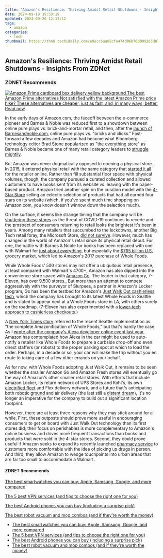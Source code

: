 ```yaml
---
title: "Amazon's Resilience: Thriving Amidst Retail Shutdowns - Insights From ZDNet"
date: 2024-09-19 19:50:19
updated: 2024-09-20 12:13:12
tags:
  - amazon
categories:
  - tech
thumbnail: https://thmb.techidaily.com/e9acc6aa08cfa474d06b70d099285d874e59f0982ea9c5cdd47970e026d0c0b2.jpg
---
```


## Amazon's Resilience: Thriving Amidst Retail Shutdowns - Insights From ZDNet

### **ZDNET** Recommends

[![Amazon Prime cardboard box delivery yellow background](https://www.zdnet.com/a/img/resize/5338a1ecb8fa94e7cae779eb59aec8a9aaf75351/2020/09/18/04cae6ef-b365-4e87-b126-dd3d938ea2cb/rotated-1645547092-istock-1055021000.jpg?auto=webp&fit=crop&frame=1&height=238.5&width=459) The best Amazon Prime alternatives Not satisfied with the latest Amazon Prime price hike? These alternatives are cheaper, just as fast, and, in many ways, better.  Read now](https://www.zdnet.com/article/best-amazon-prime-alternatives/)

In the early days of Amazon.com, the faceoff between the e-commerce pioneer and Barnes & Noble was reduced first to a showdown between online pure plays vs. brick-and-mortar retail, and then, after the [launch of Barnesandnoble.com](https://www.cnet.com/tech/services-and-software/barnes-noble-launches-book-site/), online pure plays vs. "bricks and clicks." Fast-forward a few decades and Amazon had become what Bloomberg technology editor Brad Stone popularized as "[the everything store](https://www.cnet.com/tech/services-and-software/bezos-wife-gives-1-star-review-for-the-everything-store-book/)" as Barnes & Noble became one of many retail category leaders to [struggle mightily](https://www.cnet.com/news/can-barnes-noble-save-the-bookstore/).

But Amazon was never dogmatically opposed to opening a physical store. In 2015, it entered physical retail with the same category that [started it all](https://www.cnet.com/tech/services-and-software/amazon-to-begin-selling-books-in-its-own-bookstore/) for the retailer online. Rather than fill substantial floor space with physical volumes, though, the company pursued a curated collection and allowed customers to have books sent from its website vs. leaving with the paper-based product. Amazon tried another spin on the curation model with the [4-Star Store](https://www.cnet.com/pictures/amazon-opens-4-star-store-in-nyc/) selling an eclectic selection of products that had all earned four stars on its website (which, if you've spent much time shopping on Amazon.com, you know doesn't winnow down the selection much).

On the surface, it seems like strange timing that the company will be [shuttering these stores](https://www.cnet.com/tech/services-and-software/amazon-to-shutter-amazon-books-as-grocery-becomes-focal-point/) as the threat of COVID-19 continues to recede and the prospect of consumers returning to retail looks the brightest it's been in years. Among many retailers that succumbed to the lockdowns, another Big Tech retail foray, the Microsoft Store, [did not survive](https://www.zdnet.com/article/microsoft-is-closing-its-physical-retail-stores/#:~:text=Microsoft%20is%20closing%20its%20physical%20retail%20stores%2C%20and%20instead%20will,a%20blog%20post%20on%20LinkedIn.). However, much has changed in the world of Amazon's retail since its physical retail debut. For one, the battle with Barnes & Noble for books has been replaced with one with Walmart for [just about everything](https://www.cnet.com/tech/services-and-software/walmart-plus-everything-you-need-to-know-about-the-grocery-delivery-service/), but especially the [$765 billion U.S. grocery market](https://www.ibisworld.com/industry-statistics/market-size/supermarkets-grocery-stores-united-states/#:~:text=The%20market%20size%2C%20measured%20by,is%20%24765.2bn%20in%202022.), which led to Amazon's [2017 purchase of Whole Foods](https://www.cnet.com/news/amazon-to-buy-whole-foods-best-twitter-jokes-jeff-bezos-alexa-amazon-echo-whole-paycheck/?ftag=COS-05-10aaa0b&linkId=38788018). 

While Whole Foods' 500 stores may not offer a ubiquitous retail presence, at least compared with Walmart's 4700+, Amazon has also dipped into the convenience store space with [Amazon Go](https://www.cnet.com/tech/services-and-software/amazon-go-futuristic-automated-store-seattle-no-cashiers-cashless/). The leader in that category, 7-Eleven, has over 9,500 stores., But more than an attempt to compete aggressively with the purveyor of Slurpees, a partner in Amazon's Locker program, Go has been the testbed for Amazon's [Just Walk Out cashierless tech](https://justwalkout.com/), which the company has brought to its latest Whole Foods in Seattle and is slated to appear next at a Whole Foods store in LA, with others surely on the roadmap. (7-Eleven has also experimented with a [lower-tech approach to cashierless checkouts](https://www.zdnet.com/article/7-elevens-self-checkout-a-low-tech-answer-to-amazon-go/).)

A [New York Times story](https://www.nytimes.com/2022/02/28/technology/whole-foods-amazon-automation.html) referred to the recent Seattle implementation as "the complete Amazonification of Whole Foods," but that's hardly the case. As I [wrote after the company's Alexa developer online event last year](https://www.zdnet.com/article/alexa-is-becoming-the-anti-windows/), Amazon has contemplated how Alexa in the car might be used to auto-notify a retailer like Whole Foods to prepare a curbside drop-off and even direct staffers (or robots) to the proper parking spot at which to load the order. Perhaps, in a decade or so, your car will make the trip without you en route to taking care of a few other errands on your behalf.

As for now, with Whole Foods adopting Just Walk Out, it remains to be seen whether the smaller Amazon Go and Amazon Fresh stores will eventually go the way of Amazon's other smaller retail stores. With efforts that include Amazon Locker, its return network of UPS Stores and Kohl's, its own [electrified fleet](https://www.cnet.com/roadshow/news/amazon-electric-delivery-van-rivian/) and Flex delivery network, and a future that's anticipating both robotic [ground](https://www.cnet.com/news/amazon-expands-tests-for-scout-delivery-robot-to-more-states/) and air delivery (the last still a [distant dream](https://www.cnet.com/tech/tech-industry/amazon-scales-back-prime-air-drone-delivery-project-in-the-uk/)), It's no longer an imperative for the company to build out a significant location footprint.

However, there are at least three reasons why they may stick around for a while, First, these outposts should prove more useful in encouraging consumers to get on board with Just Walk Out technology than its first stores did; their focus on perishables is more complementary to Amazon's online business and drives more frequent transactions than books and products that were sold in the 4-star stores. Second, they could prove useful if Amazon seeks to expand its recently launched [pharmacy service](https://www.zdnet.com/article/amazon-pharmacy-launched-to-provide-prescription-deliveries/) to customers more comfortable with the idea of picking up drugs in person. And third, they allow Amazon to wedge touchpoints into urban areas that are far too small to accommodate a Walmart.

#### **ZDNET** Recommends

[The best smartwatches you can buy: Apple, Samsung, Google, and more compared](https://www.zdnet.com/article/best-smartwatch/ "The best smartwatches you can buy: Apple, Samsung, Google, and more compared")

[The 5 best VPN services (and tips to choose the right one for you)](https://www.zdnet.com/article/best-vpn/ "The 5 best VPN services (and tips to choose the right one for you)")

[The best Android phones you can buy (including a surprise pick)](https://www.zdnet.com/article/best-android-phone/ "The best Android phones you can buy (including a surprise pick)")

[The best robot vacuum and mop combos (and if they're worth the money)](https://www.zdnet.com/article/best-robot-vacuum-mop/ "The best robot vacuum and mop combos (and if they're worth the money)")

* [The best smartwatches you can buy: Apple, Samsung, Google, and more compared](https://www.zdnet.com/article/best-smartwatch/ "The best smartwatches you can buy: Apple, Samsung, Google, and more compared")
* [The 5 best VPN services (and tips to choose the right one for you)](https://www.zdnet.com/article/best-vpn/ "The 5 best VPN services (and tips to choose the right one for you)")
* [The best Android phones you can buy (including a surprise pick)](https://www.zdnet.com/article/best-android-phone/ "The best Android phones you can buy (including a surprise pick)")
* [The best robot vacuum and mop combos (and if they're worth the money)](https://www.zdnet.com/article/best-robot-vacuum-mop/ "The best robot vacuum and mop combos (and if they're worth the money)")

<ins class="adsbygoogle"
     style="display:block"
     data-ad-format="autorelaxed"
     data-ad-client="ca-pub-7571918770474297"
     data-ad-slot="1223367746"></ins>



<ins class="adsbygoogle"
     style="display:block"
     data-ad-client="ca-pub-7571918770474297"
     data-ad-slot="8358498916"
     data-ad-format="auto"
     data-full-width-responsive="true"></ins>
